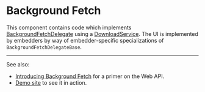# Background Fetch

This component contains code which implements [BackgroundFetchDelegate](content/public/browser/background_fetch_delegate.h)
using a [DownloadService](components/download/public/background_service/download_service.h). The UI is implemented by
embedders by way of embedder-specific specializations of `BackgroundFetchDelegateBase`.

---
See also:
- [Introducing Background Fetch](https://developers.google.com/web/updates/2018/12/background-fetch) for a primer on the
  Web API.
- [Demo site](https://bgfetch-http203.glitch.me/) to see it in action.
